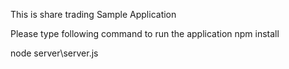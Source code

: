 This is share trading Sample Application

Please type following command to run the application
npm install

node server\server.js